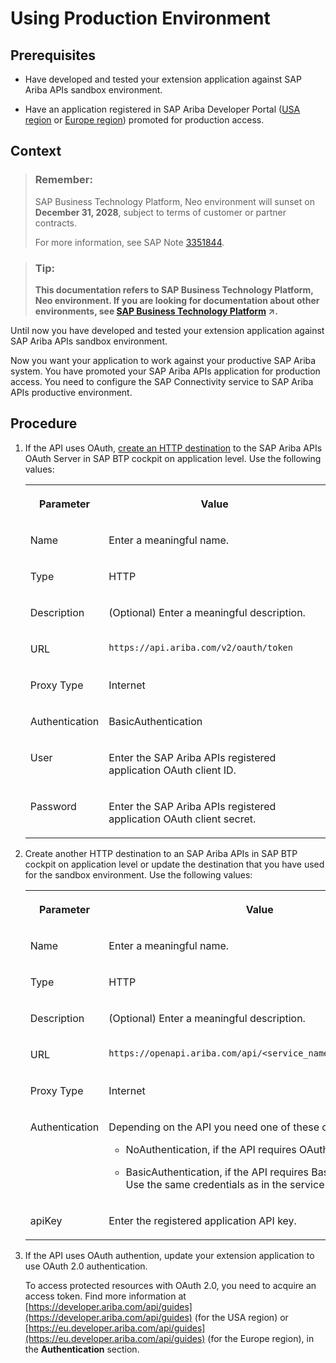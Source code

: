 <!-- loio039cce87c276464f9875e7283b431e64 -->

# Using Production Environment



<a name="loio039cce87c276464f9875e7283b431e64__prereq_orr_dv3_p1b"/>

## Prerequisites

-   Have developed and tested your extension application against SAP Ariba APIs sandbox environment.

-   Have an application registered in SAP Ariba Developer Portal \([USA region](https://developer.ariba.com/api/) or [Europe region](https://eu.developer.ariba.com/api/)\) promoted for production access.




## Context

> ### Remember:  
> SAP Business Technology Platform, Neo environment will sunset on **December 31, 2028**, subject to terms of customer or partner contracts.
> 
> For more information, see SAP Note [3351844](https://me.sap.com/notes/3351844).

> ### Tip:  
> **This documentation refers to SAP Business Technology Platform, Neo environment. If you are looking for documentation about other environments, see [SAP Business Technology Platform](https://help.sap.com/viewer/65de2977205c403bbc107264b8eccf4b/Cloud/en-US/6a2c1ab5a31b4ed9a2ce17a5329e1dd8.html "SAP Business Technology Platform (SAP BTP) is an integrated offering comprised of the following technology portfolios: application development; process automation; integration; data, analytics, and enterprise planning; artificial intelligence. The platform offers users the ability to turn data into business value, compose end-to-end business processes, connect entire IT landscapes, and personalize, build and extend SAP applications. This reduces the overall total cost of ownership maintaining SAP landscapes and third-party software across end-to-end business processes.") :arrow_upper_right:.**

Until now you have developed and tested your extension application against SAP Ariba APIs sandbox environment.

Now you want your application to work against your productive SAP Ariba system. You have promoted your SAP Ariba APIs application for production access. You need to configure the SAP Connectivity service to SAP Ariba APIs productive environment.



## Procedure

1.  If the API uses OAuth, [create an HTTP destination](https://help.sap.com/viewer/cca91383641e40ffbe03bdc78f00f681/Cloud/en-US/1e110da0ddd8453aaf5aed2485d84f25.html) to the SAP Ariba APIs OAuth Server in SAP BTP cockpit on application level. Use the following values:


    <table>
    <tr>
    <th valign="top">

    Parameter
    
    </th>
    <th valign="top">

    Value
    
    </th>
    </tr>
    <tr>
    <td valign="top">
    
    Name
    
    </td>
    <td valign="top">
    
    Enter a meaningful name.
    
    </td>
    </tr>
    <tr>
    <td valign="top">
    
    Type
    
    </td>
    <td valign="top">
    
    HTTP
    
    </td>
    </tr>
    <tr>
    <td valign="top">
    
    Description
    
    </td>
    <td valign="top">
    
    \(Optional\) Enter a meaningful description.
    
    </td>
    </tr>
    <tr>
    <td valign="top">
    
    URL
    
    </td>
    <td valign="top">
    
    `https://api.ariba.com/v2/oauth/token` 
    
    </td>
    </tr>
    <tr>
    <td valign="top">
    
    Proxy Type
    
    </td>
    <td valign="top">
    
    Internet
    
    </td>
    </tr>
    <tr>
    <td valign="top">
    
    Authentication
    
    </td>
    <td valign="top">
    
    BasicAuthentication
    
    </td>
    </tr>
    <tr>
    <td valign="top">
    
    User
    
    </td>
    <td valign="top">
    
    Enter the SAP Ariba APIs registered application OAuth client ID.
    
    </td>
    </tr>
    <tr>
    <td valign="top">
    
    Password
    
    </td>
    <td valign="top">
    
    Enter the SAP Ariba APIs registered application OAuth client secret.
    
    </td>
    </tr>
    </table>
    
2.  Create another HTTP destination to an SAP Ariba APIs in SAP BTP cockpit on application level or update the destination that you have used for the sandbox environment. Use the following values:


    <table>
    <tr>
    <th valign="top">

    Parameter
    
    </th>
    <th valign="top">

    Value
    
    </th>
    </tr>
    <tr>
    <td valign="top">
    
    Name
    
    </td>
    <td valign="top">
    
    Enter a meaningful name.
    
    </td>
    </tr>
    <tr>
    <td valign="top">
    
    Type
    
    </td>
    <td valign="top">
    
    HTTP
    
    </td>
    </tr>
    <tr>
    <td valign="top">
    
    Description
    
    </td>
    <td valign="top">
    
    \(Optional\) Enter a meaningful description.
    
    </td>
    </tr>
    <tr>
    <td valign="top">
    
    URL
    
    </td>
    <td valign="top">
    
    `https://openapi.ariba.com/api/<service_name>/<version>/prod` 
    
    </td>
    </tr>
    <tr>
    <td valign="top">
    
    Proxy Type
    
    </td>
    <td valign="top">
    
    Internet
    
    </td>
    </tr>
    <tr>
    <td valign="top">
    
    Authentication
    
    </td>
    <td valign="top">
    
    Depending on the API you need one of these options:

    -   NoAuthentication, if the API requires OAuth authentication.

    -   BasicAuthentication, if the API requires Basic authentication. Use the same credentials as in the service provider.



    
    </td>
    </tr>
    <tr>
    <td valign="top">
    
    apiKey
    
    </td>
    <td valign="top">
    
    Enter the registered application API key.
    
    </td>
    </tr>
    </table>
    
3.  If the API uses OAuth authention, update your extension application to use OAuth 2.0 authentication.

    To access protected resources with OAuth 2.0, you need to acquire an access token. Find more information at [https://developer.ariba.com/api/guides](https://developer.ariba.com/api/guides) \(for the USA region\) or [https://eu.developer.ariba.com/api/guides](https://eu.developer.ariba.com/api/guides) \(for the Europe region\), in the **Authentication** section.


